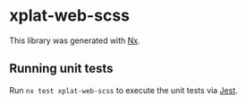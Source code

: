 # xplat-web-scss

This library was generated with [Nx](https://nx.dev).

## Running unit tests

Run `nx test xplat-web-scss` to execute the unit tests via [Jest](https://jestjs.io).

